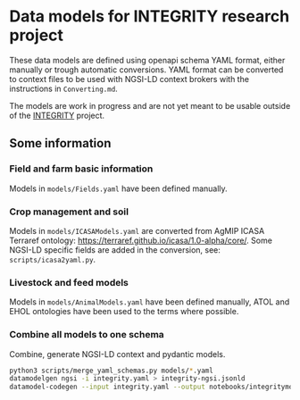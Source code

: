 
# Data models for INTEGRITY research project

These data models are defined using openapi schema YAML format, either manually or trough automatic conversions. YAML format can be converted to context files to be used with NGSI-LD context brokers with the instructions in `Converting.md`.

The models are work in progress and are not yet meant to be usable outside of the [INTEGRITY](https://www.suscrop.eu/funded-projects/3rd-call/integrity) project.

## Some information

### Field and farm basic information

Models in `models/Fields.yaml` have been defined manually.

### Crop management and soil

Models in `models/ICASAModels.yaml` are converted from AgMIP ICASA Terraref ontology: https://terraref.github.io/icasa/1.0-alpha/core/. Some NGSI-LD specific fields are added in the conversion, see: `scripts/icasa2yaml.py`.

### Livestock and feed models

Models in `models/AnimalModels.yaml` have been defined manually, ATOL and EHOL ontologies have been used to the terms where possible.

### Combine all models to one schema

Combine, generate NGSI-LD context and pydantic models.

```bash
python3 scripts/merge_yaml_schemas.py models/*.yaml
datamodelgen ngsi -i integrity.yaml > integrity-ngsi.jsonld
datamodel-codegen --input integrity.yaml --output notebooks/integritymodels.py
```